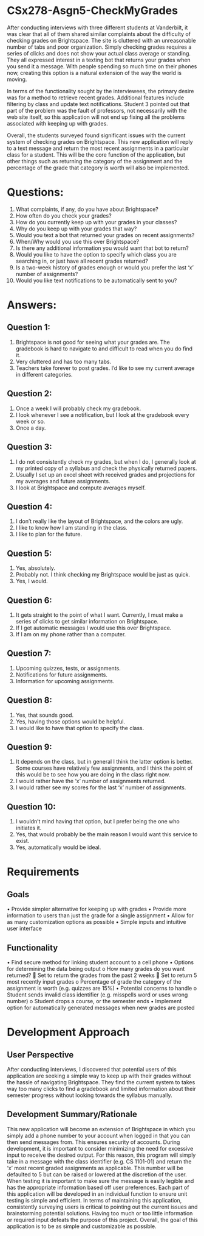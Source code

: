 # CSx278-Asgn5-CheckMyGrades

After conducting interviews with three different students at Vanderbilt, it was clear that all of them shared similar complaints about the difficulty of checking grades on Brightspace. The site is cluttered with an unreasonable number of tabs and poor organization. Simply checking grades requires a series of clicks and does not show your actual class average or standing. They all expressed interest in a texting bot that returns your grades when you send it a message. With people spending so much time on their phones now, creating this option is a natural extension of the way the world is moving. 

In terms of the functionality sought by the interviewees, the primary desire was for a method to retrieve recent grades. Additional features include filtering by class and update text notifications. Student 3 pointed out that part of the problem was the fault of professors, not necessarily with the web site itself, so this application will not end up fixing all the problems associated with keeping up with grades.

Overall, the students surveyed found significant issues with the current system of checking grades on Brightspace. This new application will reply to a text message and return the most recent assignments in a particular class for a student. This will be the core function of the application, but other things such as returning the category of the assignment and the percentage of the grade that category is worth will also be implemented. 


# Questions:
1. What complaints, if any, do you have about Brightspace? 
2. How often do you check your grades?
3. How do you currently keep up with your grades in your classes?
4. Why do you keep up with your grades that way?
5. Would you text a bot that returned your grades on recent assignments?
6. When/Why would you use this over Brightspace?
7. Is there any additional information you would want that bot to return?
8. Would you like to have the option to specify which class you are searching in, or just have all recent grades returned?
9. Is a two-week history of grades enough or would you prefer the last ‘x’ number of assignments?
10. Would you like text notifications to be automatically sent to you?

# Answers:

## Question 1:
1. Brightspace is not good for seeing what your grades are. The gradebook is hard to navigate to and difficult to read when you do find it.
2. Very cluttered and has too many tabs.
3. Teachers take forever to post grades. I’d like to see my current average in different categories.


## Question 2:
1. Once a week I will probably check my gradebook.
2. I look whenever I see a notification, but I look at the gradebook every week or so.
3. Once a day.


## Question 3:
1. I do not consistently check my grades, but when I do, I generally look at my printed copy of a syllabus and check the physically returned papers.
2. Usually I set up an excel sheet with received grades and projections for my averages and future assignments.
3. I look at Brightspace and compute averages myself.


## Question 4:
1. I don’t really like the layout of Brightspace, and the colors are ugly.
2. I like to know how I am standing in the class.
3. I like to plan for the future.


## Question 5:
1. Yes, absolutely.
2. Probably not. I think checking my Brightspace would be just as quick.
3. Yes, I would.


## Question 6:
1. It gets straight to the point of what I want. Currently, I must make a series of clicks to get similar information on Brightspace.
2. If I get automatic messages I would use this over Brightspace.
3. If I am on my phone rather than a computer.


## Question 7:
1. Upcoming quizzes, tests, or assignments.
2. Notifications for future assignments.
3. Information for upcoming assignments.


## Question 8:
1. Yes, that sounds good.
2. Yes, having those options would be helpful.
3. I would like to have that option to specify the class.


## Question 9:
1. It depends on the class, but in general I think the latter option is better. Some courses have relatively few assignments, and I think the point of this would be to see how you are doing in the class right now.
2. I would rather have the ‘x’ number of assignments returned.
3. I would rather see my scores for the last ‘x’ number of assignments.


## Question 10:
1. I wouldn’t mind having that option, but I prefer being the one who initiates it.
2. Yes, that would probably be the main reason I would want this service to exist.
3. Yes, automatically would be ideal.

# Requirements

## Goals
•	Provide simpler alternative for keeping up with grades
•	Provide more information to users than just the grade for a single assignment
•	Allow for as many customization options as possible
•	Simple inputs and intuitive user interface
	
## Functionality
•	Find secure method for linking student account to a cell phone
•	Options for determining the data being output
o	How many grades do you want returned?
	Set to return the grades from the past 2 weeks
	Set to return 5 most recently input grades
o	Percentage of grade the category of the assignment is worth (e.g. quizzes are 15%)
•	Potential concerns to handle
o	Student sends invalid class identifier (e.g. misspells word or uses wrong number)
o	Student drops a course, or the semester ends
•	Implement option for automatically generated messages when new grades are posted

# Development Approach

## User Perspective
After conducting interviews, I discovered that potential users of this application are seeking a simple way to keep up with their grades without the hassle of navigating Brightspace. They find the current system to takes way too many clicks to find a gradebook and limited information about their semester progress without looking towards the syllabus manually.

## Development Summary/Rationale
This new application will become an extension of Brightspace in which you simply add a phone number to your account when logged in that you can then send messages from. This ensures security of accounts. During development, it is important to consider minimizing the need for excessive input to receive the desired output. For this reason, this program will simply take in a message with the class identifier (e.g. CS 1101-01) and return the ‘x’ most recent graded assignments as applicable. This number will be defaulted to 5 but can be raised or lowered at the discretion of the user. When testing it is important to make sure the message is easily legible and has the appropriate information based off user preferences. Each part of this application will be developed in an individual function to ensure unit testing is simple and efficient. In terms of maintaining this application, consistently surveying users is critical to pointing out the current issues and brainstorming potential solutions. Having too much or too little information or required input defeats the purpose of this project. Overall, the goal of this application is to be as simple and customizable as possible.


